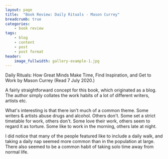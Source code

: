 ```yaml
---
layout: page
title:  "Book Review: Daily Rituals - Mason Currey"
breadcrumb: true
categories:
    - book review
tags:
    - blog
    - content
    - post
    - post format
header:
    image_fullwidth: gallery-example-1.jpg
---
```

Daily Rituals: How Great Minds Make Time, Find Inspiration, and Get to Work by Mason Currey (Read 7 July 2020.)

A fairly straightforward concept for this book, which originated as a blog. The author simply collates the work habits of a lot of different writers, artists etc.

What's interesting is that there isn't much of a common theme. Some writers & artists abuse drugs and alcohol. Others don't. Some set a strict timetable for work, others don't. Some love their work, others seem to regard it as torture. Some like to work in the morning, others late at night.

I did notice that many of the people featured like to include a daily walk, and taking a daily nap seemed more common than in the population at large. There also seemed to be a common habit of taking solo time away from normal life.

